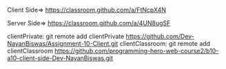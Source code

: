 Client Side=> https://classroom.github.com/a/FtNcpX4N

Server Side=> https://classroom.github.com/a/4UN8ugSF

clientPrivate: git remote add clientPrivate https://github.com/Dev-NayanBiswas/Assignment-10-Client.git
clientClassroom: git remote add clientClassroom https://github.com/programming-hero-web-course2/b10-a10-client-side-Dev-NayanBiswas.git